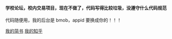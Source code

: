 #### 学校论坛，校内交易项目，现在不做了，代码写得比较垃圾，没遵守什么代码规范
代码随便用，我的后台是 bmob，appid 要换成你的！！！

[我的简书](http://www.jianshu.com/u/ef973623dd2b)
[我的知乎](https://www.zhihu.com/people/mcmenjoy/activities)
